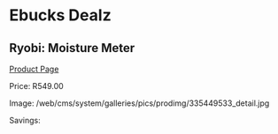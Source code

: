 
# Ebucks Dealz
## Ryobi: Moisture Meter
[Product Page](https://www.ebucks.com/web/shop/productSelected.do?prodId=335449533&catId=1234935127)

Price: R549.00

Image: /web/cms/system/galleries/pics/prodimg/335449533_detail.jpg

Savings: 


	